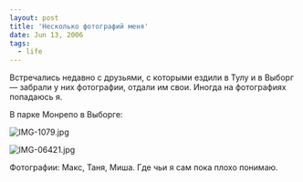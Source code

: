 ```yaml
---
layout: post
title: 'Несколько фотографий меня'
date: Jun 13, 2006
tags:
  - life
---
```


Встречались недавно с друзьями, с которыми ездили в Тулу и в Выборг — забрали у них фотографии, отдали им свои. Иногда на фотографиях попадаюсь я.

В парке Монрепо в Выборге:

![IMG-1079.jpg](upload://IMG-1079.jpg)

![IMG-06421.jpg](upload://IMG-06421.jpg)

Фотографии: Макс, Таня, Миша. Где чьи я сам пока плохо понимаю.
